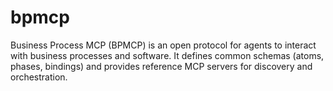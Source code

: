 # bpmcp
Business Process MCP (BPMCP) is an open protocol for agents to interact with business processes and software. It defines common schemas (atoms, phases, bindings) and provides reference MCP servers for discovery and orchestration.
